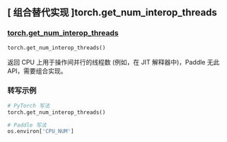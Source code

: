 ## [ 组合替代实现 ]torch.get_num_interop_threads

### [torch.get_num_interop_threads](https://pytorch.org/docs/stable/generated/torch.get_num_interop_threads.html)

```python
torch.get_num_interop_threads()
```

返回 CPU 上用于操作间并行的线程数 (例如，在 JIT 解释器中)，Paddle 无此 API，需要组合实现。

### 转写示例

```python
# PyTorch 写法
torch.get_num_interop_threads()

# Paddle 写法
os.environ['CPU_NUM']
```
